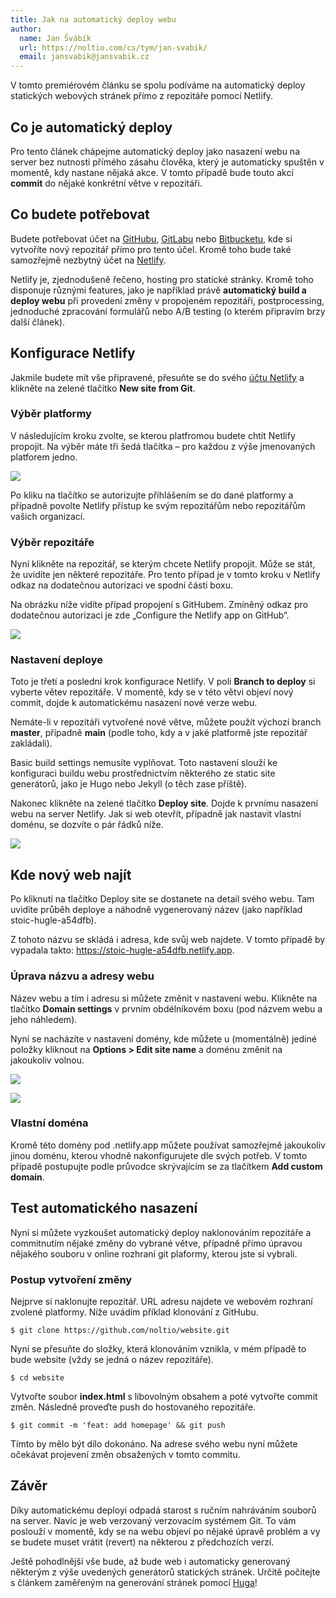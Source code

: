 ```yaml
---
title: Jak na automatický deploy webu
author:
  name: Jan Švábík
  url: https://noltio.com/cs/tym/jan-svabik/
  email: jansvabik@jansvabik.cz
---
```

V tomto premiérovém článku se spolu podíváme na automatický deploy statických webových stránek přímo z repozitáře pomocí Netlify.

## Co je automatický deploy

Pro tento článek chápejme automatický deploy jako nasazení webu na server bez nutnosti přímého zásahu člověka, který je automaticky spuštěn v momentě, kdy nastane nějaká akce. V tomto případě bude touto akcí **commit** do nějaké konkrétní větve v repozitáři.

## Co budete potřebovat

Budete potřebovat účet na [GitHubu](https://github.com/), [GitLabu](https://gitlab.com/) nebo [Bitbucketu](https://bitbucket.org/), kde si vytvoříte nový repozitář přímo pro tento účel. Kromě toho bude také samozřejmě nezbytný účet na [Netlify](https://www.netlify.com/).

Netlify je, zjednodušeně řečeno, hosting pro statické stránky. Kromě toho disponuje různými features, jako je například právě **automatický build a deploy webu** při provedení změny v propojeném repozitáři, postprocessing, jednoduché zpracování formulářů nebo A/B testing (o kterém připravím brzy další článek).

## Konfigurace Netlify

Jakmile budete mít vše připravené, přesuňte se do svého [účtu Netlify](https://app.netlify.com/) a klikněte na zelené tlačítko **New site from Git**.

### Výběr platformy

V následujícím kroku zvolte, se kterou platfromou budete chtít Netlify propojit. Na výběr máte tři šedá tlačítka – pro každou z výše jmenovaných platforem jedno.

![](/hp-banner-illustration-left.png)

Po kliku na tlačítko se autorizujte přihlášením se do dané platformy a případně povolte Netlify přístup ke svým repozitářům nebo repozitářům vašich organizací.

### Výběr repozitáře

Nyní klikněte na repozitář, se kterým chcete Netlify propojit. Může se stát, že uvidíte jen některé repozitáře. Pro tento případ je v tomto kroku v Netlify odkaz na dodatečnou autorizaci ve spodní části boxu.

Na obrázku níže vidíte případ propojení s GitHubem. Zmíněný odkaz pro dodatečnou autorizaci je zde „Configure the Netlify app on GitHub“.

![](/hp-banner-illustration-left.png)

### Nastavení deploye

Toto je třetí a poslední krok konfigurace Netlify. V poli **Branch to deploy** si vyberte větev repozitáře. V momentě, kdy se v této větvi objeví nový commit, dojde k automatickému nasazení nové verze webu.

Nemáte-li v repozitáři vytvořené nové větve, můžete použít výchozí branch **master**, případně **main** (podle toho, kdy a v jaké platformě jste repozitář zakládali).

Basic build settings nemusíte vyplňovat. Toto nastavení slouží ke konfiguraci buildu webu prostřednictvím některého ze static site generátorů, jako je Hugo nebo Jekyll (o těch zase příště).

Nakonec klikněte na zelené tlačítko **Deploy site**. Dojde k prvnímu nasazení webu na server Netlify. Jak si web otevřít, případně jak nastavit vlastní doménu, se dozvíte o pár řádků níže.

![](/hp-banner-illustration-left.png)

## Kde nový web najít

Po kliknutí na tlačítko Deploy site se dostanete na detail svého webu. Tam uvidíte průběh deploye a náhodně vygenerovaný název (jako například stoic-hugle-a54dfb).

Z tohoto názvu se skládá i adresa, kde svůj web najdete. V tomto případě by vypadala takto: https://stoic-hugle-a54dfb.netlify.app.

### Úprava názvu a adresy webu

Název webu a tím i adresu si můžete změnit v nastavení webu. Klikněte na tlačítko **Domain settings** v prvním obdélníkovém boxu (pod názvem webu a jeho náhledem).

Nyní se nacházíte v nastavení domény, kde můžete u (momentálně) jediné položky kliknout na **Options > Edit site name** a doménu změnit na jakoukoliv volnou.

![](/hp-banner-illustration-left.png)

![](/hp-banner-illustration-left.png)

### Vlastní doména

Kromě této domény pod .netlify.app můžete používat samozřejmě jakoukoliv jinou doménu, kterou vhodně nakonfigurujete dle svých potřeb. V tomto případě postupujte podle průvodce skrývajícím se za tlačítkem **Add custom domain**.

## Test automatického nasazení

Nyní si můžete vyzkoušet automatický deploy naklonováním repozitáře a commitnutím nějaké změny do vybrané větve, případně přímo úpravou nějakého souboru v online rozhraní git plaformy, kterou jste si vybrali.

### Postup vytvoření změny

Nejprve si naklonujte repozitář. URL adresu najdete ve webovém rozhraní zvolené platformy. Níže uvádím příklad klonování z GitHubu.

    $ git clone https://github.com/noltio/website.git

Nyní se přesuňte do složky, která klonováním vznikla, v mém případě to bude website (vždy se jedná o název repozitáře).

    $ cd website

Vytvořte soubor **index.html** s libovolným obsahem a poté vytvořte commit změn. Následně proveďte push do hostovaného repozitáře.

    $ git commit -m 'feat: add homepage' && git push

Tímto by mělo být dílo dokonáno. Na adrese svého webu nyní můžete očekávat projevení změn obsažených v tomto commitu.

## Závěr

Díky automatickému deployi odpadá starost s ručním nahráváním souborů na server. Navíc je web verzovaný verzovacím systémem Git. To vám poslouží v momentě, kdy se na webu objeví po nějaké úpravě problém a vy se budete muset vrátit (revert) na některou z předchozích verzí.

Ještě pohodlnější vše bude, až bude web i automaticky generovaný některým z výše uvedených generátorů statických stránek. Určitě počítejte s článkem zaměřeným na generování stránek pomocí [Huga](https://gohugo.io/)!
